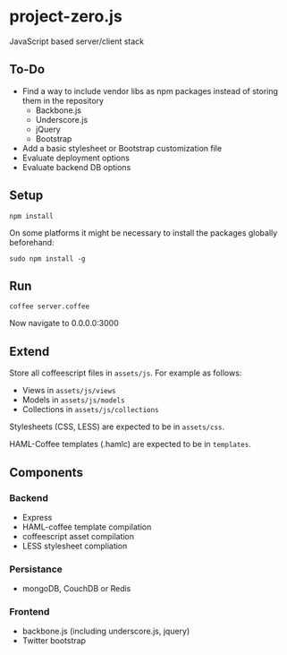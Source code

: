 project-zero.js
===============

JavaScript based server/client stack

## To-Do

* Find a way to include vendor libs as npm packages instead of storing them in the repository
    * Backbone.js
    * Underscore.js
    * jQuery
    * Bootstrap
* Add a basic stylesheet or Bootstrap customization file
* Evaluate deployment options
* Evaluate backend DB options

## Setup

`npm install`

On some platforms it might be necessary to install the packages globally beforehand:

`sudo npm install -g`

## Run

`coffee server.coffee`

Now navigate to 0.0.0.0:3000

## Extend

Store all coffeescript files in `assets/js`. For example as follows:

* Views in `assets/js/views`
* Models in `assets/js/models`
* Collections in `assets/js/collections`

Stylesheets (CSS, LESS) are expected to be in `assets/css`.

HAML-Coffee templates (.hamlc) are expected to be in `templates`.

## Components
### Backend

* Express
* HAML-coffee template compilation
* coffeescript asset compilation
* LESS stylesheet compliation

### Persistance

* mongoDB, CouchDB or Redis

### Frontend

* backbone.js (including underscore.js, jquery)
* Twitter bootstrap
